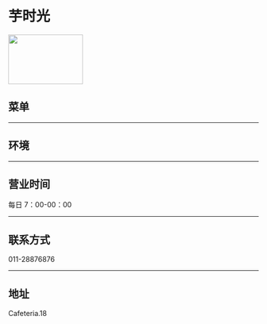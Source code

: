 # 芋时光

<img src="https://img.xmummap.com/ly3_yu_logo.webp" width="150" height="100" >

## 菜单

---

## 环境

---

## 营业时间

每日 7：00-00：00

---

## 联系方式

011-28876876

---

## 地址

Cafeteria.18
